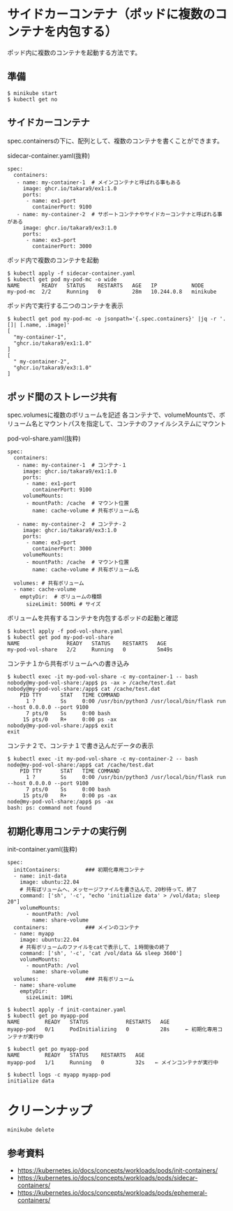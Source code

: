 # サイドカーコンテナ（ポッドに複数のコンテナを内包する）
ポッド内に複数のコンテナを起動する方法です。


## 準備
```
$ minikube start
$ kubectl get no
```


## サイドカーコンテナ
spec.containersの下に、配列として、複数のコンテナを書くことができます。

sidecar-container.yaml(抜粋)
```
spec:
  containers:
   - name: my-container-1  # メインコンテナと呼ばれる事もある
     image: ghcr.io/takara9/ex1:1.0
     ports:
      - name: ex1-port
        containerPort: 9100
   - name: my-container-2  # サポートコンテナやサイドカーコンテナと呼ばれる事がある
     image: ghcr.io/takara9/ex3:1.0
     ports:
      - name: ex3-port
        containerPort: 3000
```

ポッド内で複数のコンテナを起動
```
$ kubectl apply -f sidecar-container.yaml 
$ kubectl get pod my-pod-mc -o wide
NAME       READY   STATUS    RESTARTS   AGE   IP           NODE
my-pod-mc  2/2     Running   0          28m   10.244.0.8   minikube
```

ポッド内で実行する二つのコンテナを表示
```
$ kubectl get pod my-pod-mc -o jsonpath='{.spec.containers}' |jq -r '.[]| [.name, .image]'
[
  "my-container-1",
  "ghcr.io/takara9/ex1:1.0"
]
[
  " my-container-2",
  "ghcr.io/takara9/ex3:1.0"
]
```


## ポッド間のストレージ共有
spec.volumesに複数のボリュームを記述
各コンテナで、volumeMountsで、ボリューム名とマウントパスを指定して、コンテナのファイルシステムにマウント

pod-vol-share.yaml(抜粋)
```
spec:
  containers:
   - name: my-container-1  # コンテナ-１
     image: ghcr.io/takara9/ex1:1.0
     ports:
      - name: ex1-port
        containerPort: 9100
     volumeMounts: 
      - mountPath: /cache  # マウント位置
        name: cache-volume # 共有ボリューム名

   - name: my-container-2  # コンテナ-２
     image: ghcr.io/takara9/ex3:1.0
     ports:
      - name: ex3-port
        containerPort: 3000
     volumeMounts:
      - mountPath: /cache  # マウント位置
        name: cache-volume # 共有ボリューム名

  volumes: # 共有ボリューム
  - name: cache-volume
    emptyDir:  # ボリュームの種類
      sizeLimit: 500Mi # サイズ
```


ボリュームを共有するコンテナを内包するポッドの起動と確認
```
$ kubectl apply -f pod-vol-share.yaml 
$ kubectl get pod my-pod-vol-share
NAME               READY   STATUS    RESTARTS   AGE
my-pod-vol-share   2/2     Running   0          5m49s
```

コンテナ１から共有ボリュームへの書き込み
```
$ kubectl exec -it my-pod-vol-share -c my-container-1 -- bash
nobody@my-pod-vol-share:/app$ ps -ax > /cache/test.dat
nobody@my-pod-vol-share:/app$ cat /cache/test.dat 
    PID TTY      STAT   TIME COMMAND
      1 ?        Ss     0:00 /usr/bin/python3 /usr/local/bin/flask run --host 0.0.0.0 --port 9100
      7 pts/0    Ss     0:00 bash
     15 pts/0    R+     0:00 ps -ax
nobody@my-pod-vol-share:/app$ exit 
exit
```

コンテナ２で、コンテナ１で書き込んだデータの表示
```
$ kubectl exec -it my-pod-vol-share -c my-container-2 -- bash
node@my-pod-vol-share:/app$ cat /cache/test.dat 
    PID TTY      STAT   TIME COMMAND
      1 ?        Ss     0:00 /usr/bin/python3 /usr/local/bin/flask run --host 0.0.0.0 --port 9100
      7 pts/0    Ss     0:00 bash
     15 pts/0    R+     0:00 ps -ax
node@my-pod-vol-share:/app$ ps -ax
bash: ps: command not found
```


## 初期化専用コンテナの実行例

init-container.yaml(抜粋)
```
spec:
  initContainers:        ### 初期化専用コンテナ
  - name: init-data
    image: ubuntu:22.04
    # 共有ぼリュームへ、メッセージファイルを書き込んで、20秒待って、終了
    command: ['sh', '-c', "echo 'initialize data' > /vol/data; sleep 20"]
    volumeMounts:
      - mountPath: /vol
        name: share-volume
  containers:            ### メインのコンテナ
  - name: myapp
    image: ubuntu:22.04
    # 共有ボリュームのファイルをcatで表示して、１時間後の終了
    command: ['sh', '-c', 'cat /vol/data && sleep 3600']
    volumeMounts:
      - mountPath: /vol
        name: share-volume
  volumes:               ### 共有ボリューム
  - name: share-volume
    emptyDir:
      sizeLimit: 10Mi
```


```
$ kubectl apply -f init-container.yaml 
$ kubectl get po myapp-pod
NAME        READY   STATUS            RESTARTS   AGE
myapp-pod   0/1     PodInitializing   0          28s　　　← 初期化専用コンテナが実行中

$ kubectl get po myapp-pod
NAME        READY   STATUS    RESTARTS   AGE
myapp-pod   1/1     Running   0          32s　　← メインコンテナが実行中

$ kubectl logs -c myapp myapp-pod
initialize data
```


# クリーンナップ
```
minikube delete
```


## 参考資料
- https://kubernetes.io/docs/concepts/workloads/pods/init-containers/
- https://kubernetes.io/docs/concepts/workloads/pods/sidecar-containers/
- https://kubernetes.io/docs/concepts/workloads/pods/ephemeral-containers/

